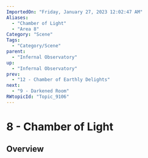 ```yaml
---
ImportedOn: "Friday, January 27, 2023 12:02:47 AM"
Aliases:
  - "Chamber of Light"
  - "Area 8"
Category: "Scene"
Tags:
  - "Category/Scene"
parent:
  - "Infernal Observatory"
up:
  - "Infernal Observatory"
prev:
  - "12 - Chamber of Earthly Delights"
next:
  - "9 - Darkened Room"
RWtopicId: "Topic_9106"
---
```

# 8 - Chamber of Light
## Overview
